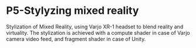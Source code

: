 # P5-Stylyzing mixed reality

Stylization of Mixed Reality, using Varjo XR-1 headset to blend reality and virtuality. The stylization is achieved with a compute shader in case of Varjo camera video feed, and fragment shader in case of Unity.
